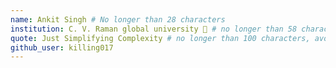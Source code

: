 ```yaml
---
name: Ankit Singh # No longer than 28 characters
institution: C. V. Raman global university 🚩 # no longer than 58 characters
quote: Just Simplifying Complexity # no longer than 100 characters, avoid using quotes(") to guarantee the format remains the same.
github_user: killing017
---
```


